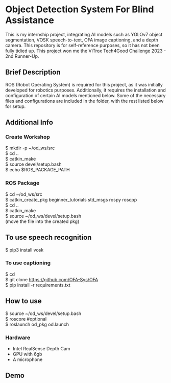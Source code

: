
# Object Detection System For Blind Assistance

This is my internship project, integrating AI models such as YOLOv7 object segmentation, VOSK speech-to-text, OFA image captioning, and a depth camera. This repository is for self-reference purposes, so it has not been fully tidied up. This project won me the ViTrox Tech4Good Challenge 2023 - 2nd Runner-Up.

## Brief Description

ROS (Robot Operating System) is required for this project, as it was initially developed for robotics purposes. Additionally, it requires the installation and configuration of certain AI models mentioned below. Some of the necessary files and configurations are included in the folder, with the rest listed below for setup.

## Additional Info

### Create Workshop
$ mkdir -p ~/od_ws/src  
$ cd ..  
$ catkin_make  
$ source devel/setup.bash  
$ echo $ROS_PACKAGE_PATH  

### ROS Package
$ cd ~/od_ws/src  
$ catkin_create_pkg beginner_tutorials std_msgs rospy roscpp  
$ cd ..  
$ catkin_make  
$ source ~/od_ws/devel/setup.bash  
(move the file into the created pkg)

## To use speech recognition
$ pip3 install vosk  

### To use captioning
$ cd  
$ git clone https://github.com/OFA-Sys/OFA  
$ pip install -r requirements.txt  

## How to use
$ source ~/od_ws/devel/setup.bash  
$ roscore #optional  
$ roslaunch od_pkg od.launch  


### Hardware
- Intel RealSense Depth Cam  
- GPU with 6gb  
- A microphone  

## Demo




